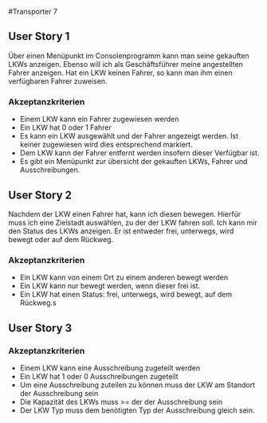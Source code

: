 #Transporter 7

## User Story 1

Über einen Menüpunkt im Consolenprogramm kann man seine gekauften LKWs anzeigen. Ebenso will ich als Geschäftsführer
meine angestellten Fahrer anzeigen.
Hat ein LKW keinen Fahrer, so kann man ihm einen verfügbaren Fahrer zuweisen.

### Akzeptanzkriterien

- Einem LKW kann ein Fahrer zugewiesen werden
- Ein LKW hat 0 oder 1 Fahrer
- Es kann ein LKW ausgewählt und der Fahrer angezeigt werden. Ist keiner zugewiesen wird dies entsprechend markiert.
- Dem LKW kann der Fahrer entfernt werden insofern dieser Verfügbar ist.
- Es gibt ein Menüpunkt zur übersicht der gekauften LKWs, Fahrer und Ausschreibungen.

## User Story 2

Nachdem der LKW einen Fahrer hat, kann ich diesen bewegen. Hierfür muss ich eine Zielstadt auswählen, zu der der LKW
fahren soll. Ich kann mir den Status des LKWs anzeigen. Er ist entweder frei, unterwegs, wird bewegt oder auf dem
Rückweg.

### Akzeptanzkriterien

- Ein LKW kann von einem Ort zu einem anderen bewegt werden
- Ein LKW kann nur bewegt werden, wenn dieser frei ist.
- Ein LKW hat einen Status: frei, unterwegs, wird bewegt, auf dem Rückweg.s

## User Story 3

### Akzeptanzkriterien

- Einem LKW kann eine Ausschreibung zugeteilt werden
- Ein LKW hat 1 oder 0 Ausschreibungen zugeteilt
- Um eine Ausschreibung zuteilen zu können muss der LKW am Standort der Ausschreibung sein
- Die Kapazität des LKWs muss >= der der Ausschreibung sein
- Der LKW Typ muss dem benötigten Typ der Ausschreibung gleich sein.
